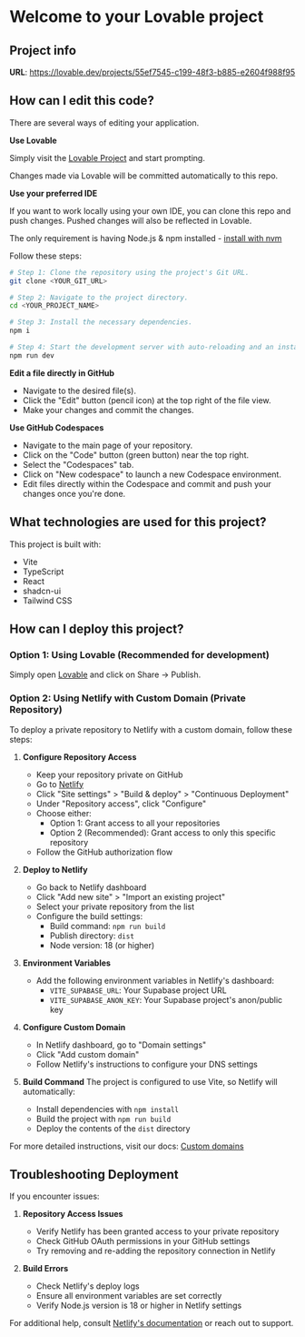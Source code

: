 # Welcome to your Lovable project

## Project info

**URL**: https://lovable.dev/projects/55ef7545-c199-48f3-b885-e2604f988f95

## How can I edit this code?

There are several ways of editing your application.

**Use Lovable**

Simply visit the [Lovable Project](https://lovable.dev/projects/55ef7545-c199-48f3-b885-e2604f988f95) and start prompting.

Changes made via Lovable will be committed automatically to this repo.

**Use your preferred IDE**

If you want to work locally using your own IDE, you can clone this repo and push changes. Pushed changes will also be reflected in Lovable.

The only requirement is having Node.js & npm installed - [install with nvm](https://github.com/nvm-sh/nvm#installing-and-updating)

Follow these steps:

```sh
# Step 1: Clone the repository using the project's Git URL.
git clone <YOUR_GIT_URL>

# Step 2: Navigate to the project directory.
cd <YOUR_PROJECT_NAME>

# Step 3: Install the necessary dependencies.
npm i

# Step 4: Start the development server with auto-reloading and an instant preview.
npm run dev
```

**Edit a file directly in GitHub**

- Navigate to the desired file(s).
- Click the "Edit" button (pencil icon) at the top right of the file view.
- Make your changes and commit the changes.

**Use GitHub Codespaces**

- Navigate to the main page of your repository.
- Click on the "Code" button (green button) near the top right.
- Select the "Codespaces" tab.
- Click on "New codespace" to launch a new Codespace environment.
- Edit files directly within the Codespace and commit and push your changes once you're done.

## What technologies are used for this project?

This project is built with:

- Vite
- TypeScript
- React
- shadcn-ui
- Tailwind CSS

## How can I deploy this project?

### Option 1: Using Lovable (Recommended for development)

Simply open [Lovable](https://lovable.dev/projects/55ef7545-c199-48f3-b885-e2604f988f95) and click on Share -> Publish.

### Option 2: Using Netlify with Custom Domain (Private Repository)

To deploy a private repository to Netlify with a custom domain, follow these steps:

1. **Configure Repository Access**
   - Keep your repository private on GitHub
   - Go to [Netlify](https://app.netlify.com)
   - Click "Site settings" > "Build & deploy" > "Continuous Deployment"
   - Under "Repository access", click "Configure"
   - Choose either:
     - Option 1: Grant access to all your repositories
     - Option 2 (Recommended): Grant access to only this specific repository
   - Follow the GitHub authorization flow

2. **Deploy to Netlify**
   - Go back to Netlify dashboard
   - Click "Add new site" > "Import an existing project"
   - Select your private repository from the list
   - Configure the build settings:
     - Build command: `npm run build`
     - Publish directory: `dist`
     - Node version: 18 (or higher)

3. **Environment Variables**
   - Add the following environment variables in Netlify's dashboard:
     - `VITE_SUPABASE_URL`: Your Supabase project URL
     - `VITE_SUPABASE_ANON_KEY`: Your Supabase project's anon/public key

4. **Configure Custom Domain**
   - In Netlify dashboard, go to "Domain settings"
   - Click "Add custom domain"
   - Follow Netlify's instructions to configure your DNS settings

5. **Build Command**
   The project is configured to use Vite, so Netlify will automatically:
   - Install dependencies with `npm install`
   - Build the project with `npm run build`
   - Deploy the contents of the `dist` directory

For more detailed instructions, visit our docs: [Custom domains](https://docs.lovable.dev/tips-tricks/custom-domain/)

## Troubleshooting Deployment

If you encounter issues:

1. **Repository Access Issues**
   - Verify Netlify has been granted access to your private repository
   - Check GitHub OAuth permissions in your GitHub settings
   - Try removing and re-adding the repository connection in Netlify

2. **Build Errors**
   - Check Netlify's deploy logs
   - Ensure all environment variables are set correctly
   - Verify Node.js version is 18 or higher in Netlify settings

For additional help, consult [Netlify's documentation](https://docs.netlify.com/) or reach out to support.